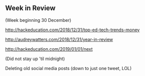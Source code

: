 ## Week in Review
(Week beginning 30 December)

http://hackeducation.com/2018/12/31/top-ed-tech-trends-money

http://audreywatters.com/2018/12/31/year-in-review

http://hackeducation.com/2019/01/01/next

(Did not stay up 'til midnight)

Deleting old social media posts (down to just one tweet, LOL)
